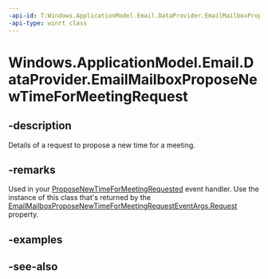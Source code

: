 ```yaml
---
-api-id: T:Windows.ApplicationModel.Email.DataProvider.EmailMailboxProposeNewTimeForMeetingRequest
-api-type: winrt class
---
```


<!-- Class syntax.
public class EmailMailboxProposeNewTimeForMeetingRequest : Windows.ApplicationModel.Email.DataProvider.IEmailMailboxProposeNewTimeForMeetingRequest
-->

# Windows.ApplicationModel.Email.DataProvider.EmailMailboxProposeNewTimeForMeetingRequest

## -description
Details of a request to propose a new time for a meeting.

## -remarks
Used in your [ProposeNewTimeForMeetingRequested](emaildataproviderconnection_proposenewtimeformeetingrequested.md) event handler. Use the instance of this class that's returned by the [EmailMailboxProposeNewTimeForMeetingRequestEventArgs.Request](emailmailboxproposenewtimeformeetingrequesteventargs_request.md) property.

## -examples

## -see-also
